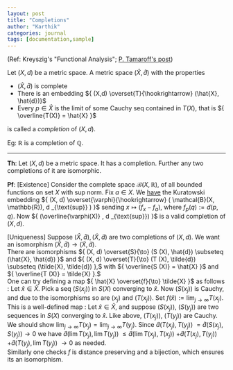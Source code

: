 ```yaml
---
layout: post
title: "Completions"
author: "Karthik"
categories: journal
tags: [documentation,sample]
---
```


(Ref: Kreyszig's "Functional Analysis"; [P. Tamaroff's post](https://math.stackexchange.com/questions/2477496/what-is-the-cauchy-completion-of-a-metric-space/2477613#2477613)) 

Let ${ (X,d) }$ be a metric space. A metric space ${ (\hat{X}, \hat{d}) }$ with the properties  
* ${ (\hat{X}, \hat{d}) }$ is complete   
* There is an embedding ${ (X,d) \overset{T}{\hookrightarrow} (\hat{X}, \hat{d})}$   
* Every ${ p \in \hat{X} }$ is the limit of some Cauchy seq contained in ${ T(X), }$ that is ${ \overline{T(X)} = \hat{X} }$ 

is called a *completion* of ${ (X,d) }.$ 

Eg: ${ \mathbb{R} }$ is a completion of ${ \mathbb{Q} }.$ 

---

**Th**: Let ${ (X,d) }$ be a metric space. It has a completion. Further any two completions of it are isomorphic.
   
**Pf**: [Existence] Consider the complete space ${ \mathcal{B}(X,\mathbb{R}) ,}$ of all bounded functions on set ${ X }$ with sup norm. Fix ${ a \in X }.$ We [have](https://bvenkatakarthik.github.io/EmbedMetric) the Kuratowski embedding  ${ (X, d) \overset{\varphi}{\hookrightarrow} ( \mathcal{B}(X, \mathbb{R}), d _{\text{sup}} ) }$ sending ${ x \mapsto (f _x - f _a) },$ where ${ f _p (q) := d(p,q) }.$ Now ${ (\overline{\varphi(X)} , d _{\text{sup}}) }$ is a valid completion of ${ (X,d) }.$  
  
[Uniqueness] Suppose ${ (\hat{X}, \hat{d}), (\tilde{X}, \tilde{d}) }$ are two completions of ${ (X,d) }.$ We want an isomorphism ${ (\hat{X}, \hat{d}) \to (\tilde{X}, \tilde{d}) }.$   
There are isomorphisms ${ (X, d) \overset{S}{\to} (S (X), \hat{d}) \subseteq (\hat{X}, \hat{d}) }$ and ${ (X, d) \overset{T}{\to} (T (X),  \tilde{d}) \subseteq (\tilde{X}, \tilde{d}) },$ with ${ \overline{S (X)} = \hat{X} }$ and ${ \overline{T (X)} = \tilde{X} }.$   
One can try defining a map ${ \hat{X} \overset{f}{\to} \tilde{X} }$ as follows : Let ${ \hat{x} \in \hat{X} }.$ Pick a seq ${ (S (x _j))  }$ in ${ S (X) }$ converging to ${ \hat{x} }.$ Now ${ (S (x _j) ) }$ is Cauchy, and due to the isomorphisms so are ${ (x _j) }$ and ${ (T (x _j) ) }.$ Set ${ f(\hat{x}) := \lim _{j \to \infty} T (x _j ). }$   
This is a well-defined map : Let ${ \hat{x} \in \hat{X} },$ and suppose ${ (S (x _j) ), }$ ${ (S (y _j) ) }$ are two sequences in ${ S(X) }$ converging to ${ \hat{x} }.$ Like above, ${ (T(x _j)), }$ ${ (T(y _j)) }$ are Cauchy. We should show ${ \lim _{j \to \infty} T(x _j) = \lim _{j \to \infty} T(y _j) .}$ Since ${ \tilde{d}(T(x _j), T(y _j)) }$ ${ = \hat{d} (S(x _j), S(y _j)) \to 0 }$ we have ${ \tilde{d}(\lim T(x _j), \lim T(y _j) ) }$ ${ \leq \tilde{d}(\lim T(x _j), T(x _j) )  }$ ${ + \tilde{d}(T(x _j), T(y _j)) }$ ${ + \tilde{d} (T(y _j), \lim T(y _j))  }$ ${ \to 0 }$ as needed.   
Similarly one checks ${ f }$ is distance preserving and a bijection, which ensures its an isomorphism. 
